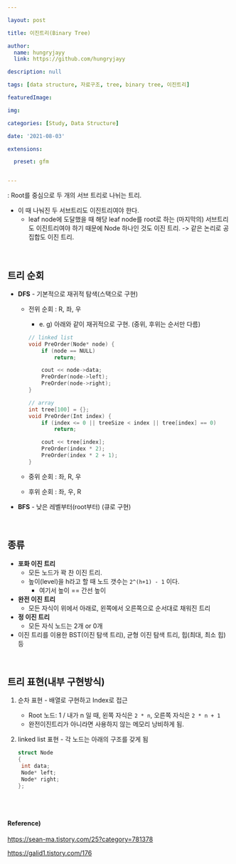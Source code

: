 ```yaml
---

layout: post

title: 이진트리(Binary Tree)

author: 
  name: hungryjayy
  link: https://github.com/hungryjayy

description: null

tags: [data structure, 자료구조, tree, binary tree, 이진트리]

featuredImage: 

img: 

categories: [Study, Data Structure]

date: '2021-08-03'

extensions:

  preset: gfm


---
```


: Root를 중심으로 두 개의 서브 트리로 나뉘는 트리.

* 이 때 나눠진 두 서브트리도 이진트리여야 한다.
  * leaf node에 도달했을 때 해당 leaf node를 root로 하는 (마지막의) 서브트리도 이진트리여야 하기 때문에 Node 하나인 것도 이진 트리. -> 같은 논리로 공집합도 이진 트리.

<br>

## 트리 순회

* **DFS** - 기본적으로 재귀적 탐색(스택으로 구현)

  * 전위 순회 : R, 좌, 우

    * e. g) 아래와 같이 재귀적으로 구현. (중위, 후위는 순서만 다름)

    ```c++
    // linked list
    void PreOrder(Node* node) {
    	if (node == NULL)
    		return;
    
    	cout << node->data;
    	PreOrder(node->left);
    	PreOrder(node->right);
    }
    
    // array
    int tree[100] = {};
    void PreOrder(Int index) {
    	if (index <= 0 || treeSize < index || tree[index] == 0)
    		return;
    
    	cout << tree[index];
    	PreOrder(index * 2);
    	PreOrder(index * 2 + 1);
    }
    ```

  * 중위 순회 : 좌, R, 우

  * 후위 순회 : 좌, 우, R
* **BFS** - 낮은 레벨부터(root부터) (큐로 구현)

<br>

## 종류

* **포화 이진 트리**
  * 모든 노드가 꽉 찬 이진 트리.
  * 높이(level)을 h라고 할 때 노드 갯수는 `2^(h+1) - 1` 이다.
    * 여기서 높이 == 간선 높이
* **완전 이진 트리**
  * 모든 자식이 위에서 아래로, 왼쪽에서 오른쪽으로 순서대로 채워진 트리
* **정 이진 트리**
  * 모든 자식 노드는 2개 or 0개
* 이진 트리를 이용한 BST(이진 탐색 트리), 균형 이진 탐색 트리, 힙(최대, 최소 힙) 등

<br>

## 트리 표현(내부 구현방식)

1. 순차 표현 - 배열로 구현하고 Index로 접근

   * Root 노드: 1 / 내가 n 일 때, 왼쪽 자식은 `2 * n`, 오른쪽 자식은 `2 * n + 1`
   * 완전이진트리가 아니라면 사용하지 않는 메모리 낭비하게 됨.

2. linked list 표현 - 각 노드는 아래의 구조를 갖게 됨

   ```c++
   struct Node
   {
   	int data;
   	Node* left;
   	Node* right;
   };
   ```

<br><br>

#### Reference)

https://sean-ma.tistory.com/25?category=781378

https://galid1.tistory.com/176